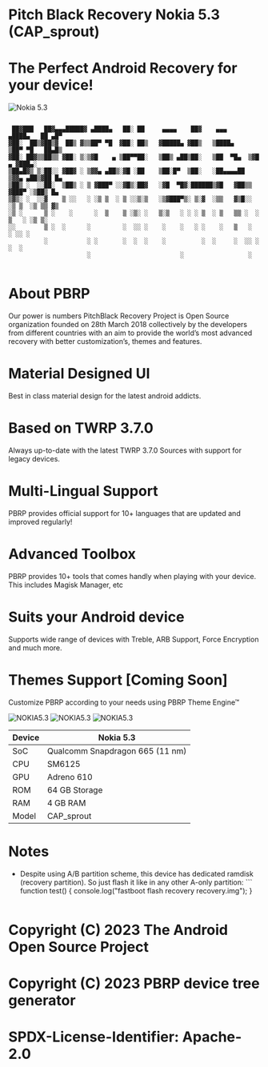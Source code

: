 # Pitch Black Recovery Nokia 5.3 (CAP_sprout)
# The Perfect Android Recovery for your device!
![Nokia 5.3](https://github.com/PitchBlackRecoveryProject/xda-template/blob/r3/pbrp3-banner-xda.png)
```

 ██▓███   ██▓▄▄▄█████▓ ▄████▄   ██░ ██     ▄▄▄▄    ██▓    ▄▄▄       ▄████▄   ██ ▄█▀   
▓██░  ██▒▓██▒▓  ██▒ ▓▒▒██▀ ▀█  ▓██░ ██▒   ▓█████▄ ▓██▒   ▒████▄    ▒██▀ ▀█   ██▄█▒    
▓██░ ██▓▒▒██▒▒ ▓██░ ▒░▒▓█    ▄ ▒██▀▀██░   ▒██▒ ▄██▒██░   ▒██  ▀█▄  ▒▓█    ▄ ▓███▄░    
▒██▄█▓▒ ▒░██░░ ▓██▓ ░ ▒▓▓▄ ▄██▒░▓█ ░██    ▒██░█▀  ▒██░   ░██▄▄▄▄██ ▒▓▓▄ ▄██▒▓██ █▄    
▒██▒ ░  ░░██░  ▒██▒ ░ ▒ ▓███▀ ░░▓█▒░██▓   ░▓█  ▀█▓░██████▒▓█   ▓██▒▒ ▓███▀ ░▒██▒ █▄   
▒▓▒░ ░  ░░▓    ▒ ░░   ░ ░▒ ▒  ░ ▒ ░░▒░▒   ░▒▓███▀▒░ ▒░▓  ░▒▒   ▓▒█░░ ░▒ ▒  ░▒ ▒▒ ▓▒   
░▒ ░      ▒ ░    ░      ░  ▒    ▒ ░▒░ ░   ▒░▒   ░ ░ ░ ▒  ░ ▒   ▒▒ ░  ░  ▒   ░ ░▒ ▒░   
░░        ▒ ░  ░      ░         ░  ░░ ░    ░    ░   ░ ░    ░   ▒   ░        ░ ░░ ░    
          ░           ░ ░       ░  ░  ░    ░          ░  ░     ░  ░░ ░      ░  ░      
                      ░                         ░                  ░    


```

# About PBRP

Our power is numbers
PitchBlack Recovery Project is Open Source organization founded on 28th March 2018 collectively by the developers from different countries with an aim to provide the world’s most advanced recovery with better customization’s, themes and features.



# Material Designed UI
Best in class material design for the latest android addicts.

# Based on TWRP 3.7.0
Always up-to-date with the latest TWRP 3.7.0 Sources with support for legacy devices.

# Multi-Lingual Support
PBRP provides official support for 10+ languages that are updated and improved regularly!

# Advanced Toolbox
PBRP provides 10+ tools that comes handly when playing with your device. This includes Magisk Manager, etc

# Suits your Android device
Supports wide range of devices with Treble, ARB Support, Force Encryption and much more.

# Themes Support [Coming Soon] 
Customize PBRP according to your needs using PBRP Theme Engine™

![NOKIA5.3](https://pitchblackrecovery.com/wp-content/uploads/2020/07/Screenshot_PBRP_2020-07-26-01-31-05-1-576x1024.png)
![NOKIA5.3](https://pitchblackrecovery.com/wp-content/uploads/2020/07/Screenshot_PBRP_2020-07-26-01-31-02-1-576x1024.png)
![NOKIA5.3](https://pitchblackrecovery.com/wp-content/uploads/2020/07/Screenshot_PBRP_2020-07-26-01-31-15-576x1024.png)
                      
| Device                  | Nokia 5.3                                          |
| ----------------------- | ---------------------------------------------------------|
| SoC                     | Qualcomm Snapdragon 665 (11 nm)                      |      
| CPU                     | SM6125  |
| GPU                     | Adreno 610                                             |
| ROM                     | 64 GB Storage                 |
| RAM                     | 4 GB RAM                 |
| Model                   | CAP_sprout |



# Notes
- Despite using A/B partition scheme, this device has dedicated ramdisk (recovery partition). So just flash it like in any other A-only partition: ```
function test() {
  console.log("fastboot flash recovery recovery.img");
}
```, it will automatically flash in the active slot.

```
# Copyright (C) 2023 The Android Open Source Project
# Copyright (C) 2023 PBRP  device tree generator
# SPDX-License-Identifier: Apache-2.0
```
